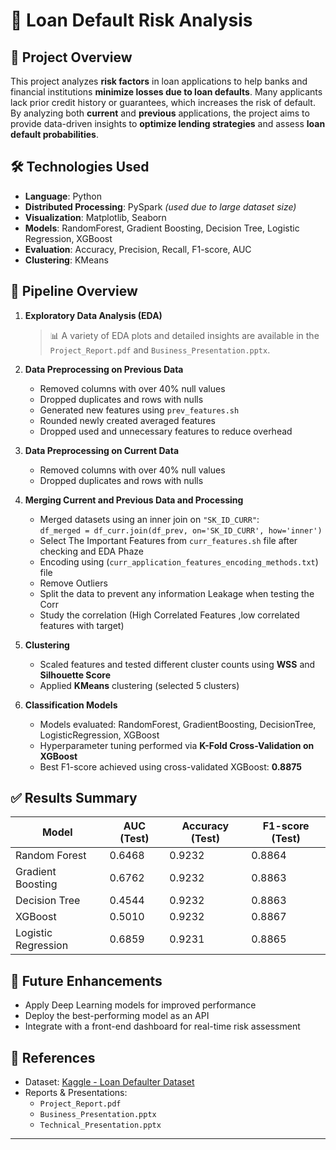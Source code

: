 # 🏦 Loan Default Risk Analysis

## 📌 Project Overview
This project analyzes **risk factors** in loan applications to help banks and financial institutions **minimize losses due to loan defaults**. Many applicants lack prior credit history or guarantees, which increases the risk of default. By analyzing both **current** and **previous** applications, the project aims to provide data-driven insights to **optimize lending strategies** and assess **loan default probabilities**.

## 🛠️ Technologies Used

- **Language**: Python  
- **Distributed Processing**: PySpark *(used due to large dataset size)*  
- **Visualization**: Matplotlib, Seaborn  
- **Models**: RandomForest, Gradient Boosting, Decision Tree, Logistic Regression, XGBoost  
- **Evaluation**: Accuracy, Precision, Recall, F1-score, AUC  
- **Clustering**: KMeans  

## 🔄 Pipeline Overview

1. **Exploratory Data Analysis (EDA)**  
   > 📊 A variety of EDA plots and detailed insights are available in the `Project_Report.pdf` and `Business_Presentation.pptx`.

2. **Data Preprocessing on Previous Data**  
   - Removed columns with over 40% null values  
   - Dropped duplicates and rows with nulls  
   - Generated new features using `prev_features.sh`  
   - Rounded newly created averaged features  
   - Dropped used and unnecessary features to reduce overhead  

3. **Data Preprocessing on Current Data**  
   - Removed columns with over 40% null values  
   - Dropped duplicates and rows with nulls  

4. **Merging Current and Previous Data and Processing**  
   - Merged datasets using an inner join on `"SK_ID_CURR"`:  
     `df_merged = df_curr.join(df_prev, on='SK_ID_CURR', how='inner')`
   - Select The Important Features from `curr_features.sh` file after checking and EDA Phaze
   - Encoding using (`curr_application_features_encoding_methods.txt`) file
   - Remove Outliers
   - Split the data to prevent any information Leakage when testing the Corr
   - Study the correlation (High Correlated Features ,low correlated features with target)


5. **Clustering**  
   - Scaled features and tested different cluster counts using **WSS** and **Silhouette Score**  
   - Applied **KMeans** clustering (selected 5 clusters)

6. **Classification Models**  
   - Models evaluated: RandomForest, GradientBoosting, DecisionTree, LogisticRegression, XGBoost  
   - Hyperparameter tuning performed via **K-Fold Cross-Validation on XGBoost**  
   - Best F1-score achieved using cross-validated XGBoost: **0.8875**

## ✅ Results Summary

| Model               | AUC (Test) | Accuracy (Test) | F1-score (Test) |
|--------------------|------------|------------------|-----------------|
| Random Forest       | 0.6468     | 0.9232           | 0.8864          |
| Gradient Boosting   | 0.6762     | 0.9232           | 0.8863          |
| Decision Tree       | 0.4544     | 0.9232           | 0.8863          |
| XGBoost             | 0.5010     | 0.9232           | 0.8867          |
| Logistic Regression | 0.6859     | 0.9231           | 0.8865          |

## 🚀 Future Enhancements

- Apply Deep Learning models for improved performance  
- Deploy the best-performing model as an API  
- Integrate with a front-end dashboard for real-time risk assessment  

## 📎 References

- Dataset: [Kaggle - Loan Defaulter Dataset](https://www.kaggle.com/datasets/gauravduttakiit/loan-defaulter/data)  
- Reports & Presentations:
  - `Project_Report.pdf`
  - `Business_Presentation.pptx`
  - `Technical_Presentation.pptx`

---
